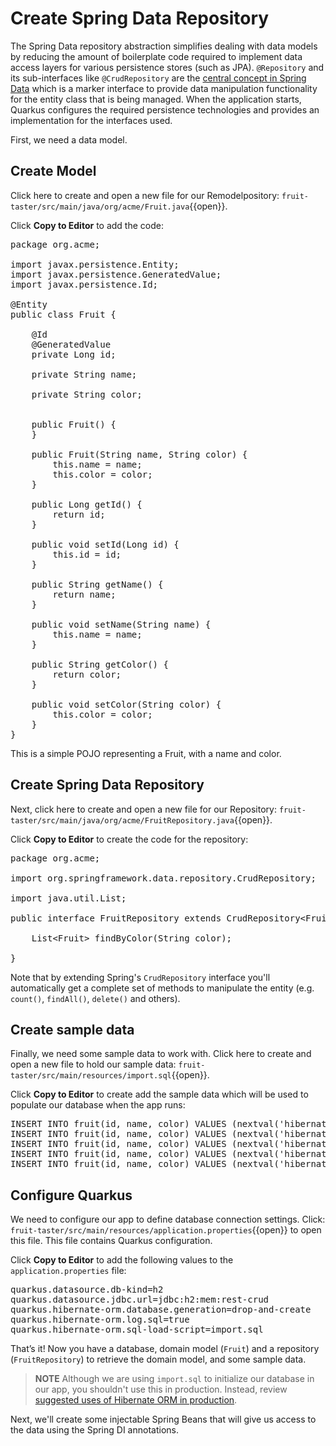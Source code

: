 # Create Spring Data Repository

The Spring Data repository abstraction simplifies dealing with data models by reducing the amount of boilerplate code required to implement data access layers for various persistence stores (such as JPA). `@Repository` and its sub-interfaces like `@CrudRepository` are the [central concept in Spring Data](https://docs.spring.io/spring-data/jpa/docs/current/reference/html/#repositories.core-concepts) which is a marker interface to provide data manipulation functionality for the entity class that is being managed. When the application starts, Quarkus configures the required persistence technologies and provides an implementation for the interfaces used.

First, we need a data model.

## Create Model

Click here to create and open a new file for our Remodelpository: `fruit-taster/src/main/java/org/acme/Fruit.java`{{open}}.

Click **Copy to Editor** to add the code:

<pre class="file" data-filename="./fruit-taster/src/main/java/org/acme/Fruit.java" data-target="replace">
package org.acme;

import javax.persistence.Entity;
import javax.persistence.GeneratedValue;
import javax.persistence.Id;

@Entity
public class Fruit {

    @Id
    @GeneratedValue
    private Long id;

    private String name;

    private String color;


    public Fruit() {
    }

    public Fruit(String name, String color) {
        this.name = name;
        this.color = color;
    }

    public Long getId() {
        return id;
    }

    public void setId(Long id) {
        this.id = id;
    }

    public String getName() {
        return name;
    }

    public void setName(String name) {
        this.name = name;
    }

    public String getColor() {
        return color;
    }

    public void setColor(String color) {
        this.color = color;
    }
}
</pre>

This is a simple POJO representing a Fruit, with a name and color.

## Create Spring Data Repository

Next, click here to create and open a new file for our Repository: `fruit-taster/src/main/java/org/acme/FruitRepository.java`{{open}}.

Click **Copy to Editor** to create the code for the repository:

<pre class="file" data-filename="./fruit-taster/src/main/java/org/acme/FruitRepository.java" data-target="replace">
package org.acme;

import org.springframework.data.repository.CrudRepository;

import java.util.List;

public interface FruitRepository extends CrudRepository&lt;Fruit, Long&gt; {

    List&lt;Fruit&gt; findByColor(String color);

}
</pre>

Note that by extending Spring's `CrudRepository` interface you'll automatically get a complete set of methods to manipulate the entity (e.g. `count()`, `findAll()`, `delete()` and others).

## Create sample data

Finally, we need some sample data to work with. Click here to create and open a new file to hold our sample data: `fruit-taster/src/main/resources/import.sql`{{open}}.

Click **Copy to Editor** to create add the sample data which will be used to populate our database when the app runs:

<pre class="file" data-filename="./fruit-taster/src/main/resources/import.sql" data-target="replace">
INSERT INTO fruit(id, name, color) VALUES (nextval('hibernate_sequence'), 'cherry', 'red');
INSERT INTO fruit(id, name, color) VALUES (nextval('hibernate_sequence'), 'orange', 'orange');
INSERT INTO fruit(id, name, color) VALUES (nextval('hibernate_sequence'), 'banana', 'yellow');
INSERT INTO fruit(id, name, color) VALUES (nextval('hibernate_sequence'), 'avocado', 'green');
INSERT INTO fruit(id, name, color) VALUES (nextval('hibernate_sequence'), 'strawberry', 'red');
</pre>

## Configure Quarkus

We need to configure our app to define database connection settings. Click: `fruit-taster/src/main/resources/application.properties`{{open}} to open this file. This file contains Quarkus configuration.

Click **Copy to Editor** to add the following values to the `application.properties` file:

<pre class="file" data-filename="./fruit-taster/src/main/resources/application.properties" data-target="replace">
quarkus.datasource.db-kind=h2
quarkus.datasource.jdbc.url=jdbc:h2:mem:rest-crud
quarkus.hibernate-orm.database.generation=drop-and-create
quarkus.hibernate-orm.log.sql=true
quarkus.hibernate-orm.sql-load-script=import.sql
</pre>

That’s it! Now you have a database, domain model (`Fruit`) and a repository (`FruitRepository`) to retrieve the domain model, and some sample data.

> **NOTE**
> Although we are using `import.sql` to initialize our database in our app, you shouldn't use this in production. Instead, review [suggested uses of Hibernate ORM in production](https://quarkus.io/guides/hibernate-orm#hibernate-orm-in-production-mode).

Next, we'll create some injectable Spring Beans that will give us access to the data using the Spring DI annotations.